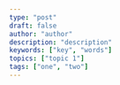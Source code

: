 ```yaml
---
type: "post"
draft: false
author: "author"
description: "description"
keywords: ["key", "words"]
topics: ["topic 1"]
tags: ["one", "two"]
---
```



<script type="text/javascript" src="https://forms.zohopublic.eu/iprognoscom/form/EmailSubscription/jsperma/ptjUqwVKtZgvQl6mbNuqYD1KOZQetnvfE_qdW1mzHIY" id="ZFScript"></script>
